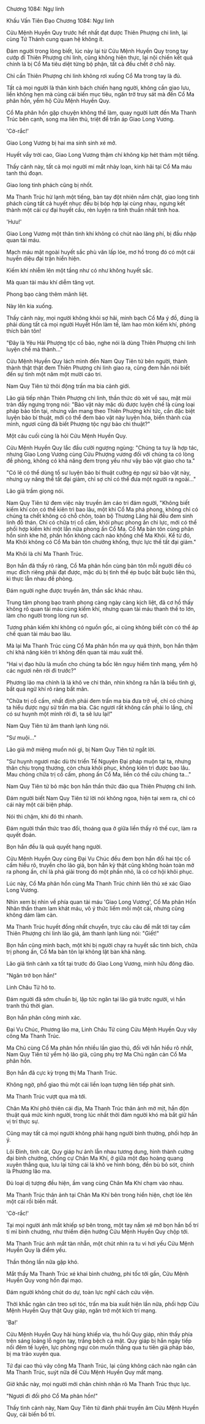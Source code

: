 




Chương 1084: Ngự linh


Khấu Vấn Tiên Đạo Chương 1084: Ngự linh

Cửu Mệnh Huyền Quy trước hết nhất đạt được Thiên Phượng chi linh, lại cùng Tứ Thánh cung quan hệ không ít.

Đám người trong lòng biết, lúc này lại từ Cửu Mệnh Huyền Quy trong tay cướp đi Thiên Phượng chi linh, cũng không hiện thực, lại nội chiến kết quả chính là bị Cổ Ma tiêu diệt từng bộ phận, tất cả đều chết ở chỗ này.

Chỉ cần Thiên Phượng chi linh không rơi xuống Cổ Ma trong tay là đủ.

Tất cả mọi người là thân kinh bách chiến hạng người, không cần giao lưu, liền không hẹn mà cùng cải biến mục tiêu, ngăn trở truy sát mà đến Cổ Ma phân hồn, yểm hộ Cửu Mệnh Huyền Quy.

Cổ Ma phân hồn gặp chuyện không thể làm, quay người lướt đến Ma Thanh Trúc bên cạnh, song ma liên thủ, triệt để trấn áp Giao Long Vương.

'Cờ-rắc!'

Giao Long Vương bị hai ma sinh sinh xé mở.

Huyết vẩy trời cao, Giao Long Vương thậm chí không kịp hét thảm một tiếng.

Thấy cảnh này, tất cả mọi người mí mắt nhảy loạn, kinh hãi tại Cổ Ma máu tanh thủ đoạn.

Giao long tinh phách cũng bị nhốt.

Ma Thanh Trúc hừ lạnh một tiếng, bàn tay đột nhiên nắm chặt, giao long tinh phách cùng tất cả huyết nhục đều bị bóp hợp lại cùng nhau, ngưng kết thành một cái cự đại huyết cầu, rèn luyện ra tinh thuần nhất tinh hoa.

'Hưu!'

Giao Long Vương một thân tinh khí không có chút nào lãng phí, bị đầu nhập quan tài máu.

Mạch máu mặt ngoài huyết sắc phù văn lấp lóe, mơ hồ trong đó có một cái huyền diệu đại trận hiển hiện.

Kiếm khí nhiễm lên một tầng như có như không huyết sắc.

Mà quan tài máu khí diễm tăng vọt.

Phong bạo càng thêm mãnh liệt.

Này lên kia xuống.

Thấy cảnh này, mọi người không khỏi sợ hãi, minh bạch Cổ Ma ý đồ, đúng là phải dùng tất cả mọi người Huyết Hồn làm tế, làm hao mòn kiếm khí, phóng thích bản tôn!

"Đây là Yêu Hải Phượng tộc cổ bảo, nghe nói là dùng Thiên Phượng chi linh luyện chế mà thành..."

Cửu Mệnh Huyền Quy lách mình đến Nam Quy Tiên tử bên người, thành thành thật thật đem Thiên Phượng chi linh giao ra, cũng đem hắn nói biết đến sự tình một năm một mười cáo tri.

Nam Quy Tiên tử thôi động trấn ma bia cảnh giới.

Lão giả tiếp nhận Thiên Phượng chi linh, thần thức dò xét về sau, mặt mũi tràn đầy ngưng trọng nói: "Bảo vật này mặc dù được luyện chế là cùng loại pháp bảo tồn tại, nhưng vẫn mang theo Thiên Phượng khí tức, cần đặc biệt luyện bảo bí thuật, mới có thể đem bảo vật này luyện hóa, biến thành của mình, ngươi cũng đã biết Phượng tộc ngự bảo chi thuật?"

Một câu cuối cùng là hỏi Cửu Mệnh Huyền Quy.

Cửu Mệnh Huyền Quy lắc đầu cười ngượng ngùng: "Chúng ta tuy là hợp tác, nhưng Giao Long Vương cùng Cửu Phượng vương đối với chúng ta có lòng đề phòng, không có khả năng đem trọng yếu như vậy bảo vật giao cho ta."

"Có lẽ có thể dùng tổ sư luyện bảo bí thuật cưỡng ép ngự sử bảo vật này, nhưng uy năng thế tất đại giảm, chỉ sợ chỉ có thể đưa một người ra ngoài..."

Lão giả trầm giọng nói.

Nam Quy Tiên tử đem việc này truyền âm cáo tri đám người, "Không biết kiếm khí còn có thể kiên trì bao lâu, một khi Cổ Ma phá phong, không chỉ có chúng ta chết không có chỗ chôn, toàn bộ Thương Lãng hải đều đem sinh linh đồ thán. Chỉ có chữa trị cổ cấm, khôi phục phong ấn chi lực, mới có thể phối hợp kiếm khí một lần nữa phong ấn Cổ Ma. Cổ Ma bản tôn cùng phân hồn sinh khe hở, phân hồn không cách nào khống chế Ma Khôi. Kể từ đó, Ma Khôi không có Cổ Ma bản tôn chưởng khống, thực lực thế tất đại giảm."

Ma Khôi là chỉ Ma Thanh Trúc.

Bọn hắn đã thấy rõ ràng, Cổ Ma phân hồn cùng bản tôn mỗi người đều có mục đích riêng phải đạt được, mặc dù bị tình thế ép buộc bắt buộc liên thủ, kì thực lẫn nhau đề phòng.

Đám người nghe được truyền âm, thần sắc khác nhau.

Trung tâm phong bạo tranh phong càng ngày càng kịch liệt, đã cơ hồ thấy không rõ quan tài máu cùng kiếm khí, nhưng quan tài máu thanh thế to lớn, làm cho người trong lòng run sợ.

Tương phản kiếm khí không có nguồn gốc, ai cũng không biết còn có thể áp chế quan tài máu bao lâu.

Mà lại Ma Thanh Trúc cùng Cổ Ma phân hồn ma uy quá thịnh, bọn hắn thậm chí khả năng kiên trì không đến quan tài máu xuất thế.

"Hai vị đạo hữu là muốn cho chúng ta bốc lên nguy hiểm tính mạng, yểm hộ các ngươi nên rời đi trước?"

Phương lão ma chính là lá khô ve chi thân, nhìn không ra hắn là biểu tình gì, bất quá ngữ khí rõ ràng bất mãn.

"Chữa trị cổ cấm, nhất định phải đem trấn ma bia đưa trở về, chỉ có chúng ta hiểu được ngự sử trấn ma bia. Các ngươi rất không cần phải lo lắng, chỉ có sư huynh một mình rời đi, ta sẽ lưu lại!"

Nam Quy Tiên tử âm thanh lạnh lùng nói.

"Sư muội..."

Lão giả mở miệng muốn nói gì, bị Nam Quy Tiên tử ngắt lời.

"Sư huynh ngươi mặc dù thi triển Tế Nguyên Đại pháp muộn tại ta, nhưng thân chịu trọng thương, còn chưa khôi phục, không kiên trì được bao lâu. Mau chóng chữa trị cổ cấm, phong ấn Cổ Ma, liền có thể cứu chúng ta..."

Nam Quy Tiên tử bỏ mặc bọn hắn thần thức đảo qua Thiên Phượng chi linh.

Đám người biết Nam Quy Tiên tử lời nói không ngoa, hiện tại xem ra, chỉ có cái này một cái biện pháp.

Nói thì chậm, khi đó thì nhanh.

Đám người thần thức trao đổi, thoáng qua ở giữa liền thấy rõ thế cục, làm ra quyết đoán.

Bọn hắn đều là quả quyết hạng người.

Cửu Mệnh Huyền Quy cùng Đại Vu Chúc đều đem bọn hắn đối hai tộc cổ cấm hiểu rõ, truyền cho lão giả, bọn hắn kỳ thật cũng không hoàn toàn mở ra phong ấn, chỉ là phá giải trong đó một phần nhỏ, là có cơ hội khôi phục.

Lúc này, Cổ Ma phân hồn cùng Ma Thanh Trúc chính liên thủ xé xác Giao Long Vương.

Nhìn xem bị nhìn về phía quan tài máu 'Giao Long Vương', Cổ Ma phân Hồn Nhãn thần tham lam khát máu, vô ý thức liếm môi một cái, nhưng cũng không dám làm càn.

Ma Thanh Trúc huyết đồng nhất chuyển, trực câu câu để mắt tới tay cầm Thiên Phượng chi linh lão giả, âm thanh lạnh lùng nói: "Giết!"

Bọn hắn cũng minh bạch, một khi bị người chạy ra huyết sắc tinh bích, chữa trị phong ấn, Cổ Ma bản tôn lại không lật bàn khả năng.

Lão giả tình cảnh xa tốt tại trước đó Giao Long Vương, minh hữu đông đảo.

"Ngăn trở bọn hắn!"

Linh Châu Tử hô to.

Đám người đã sớm chuẩn bị, lập tức ngăn tại lão giả trước người, vì hắn tranh thủ thời gian.

Bọn hắn phân công minh xác.

Đại Vu Chúc, Phương lão ma, Linh Châu Tử cùng Cửu Mệnh Huyền Quy vây công Ma Thanh Trúc.

Ma Chủ cùng Cổ Ma phân hồn nhiều lần giao thủ, đối với hắn hiểu rõ nhất, Nam Quy Tiên tử yểm hộ lão giả, cũng phụ trợ Ma Chủ ngăn cản Cổ Ma phân hồn.

Bọn hắn đã cực kỳ trọng thị Ma Thanh Trúc.

Không ngờ, phổ giao thủ một cái liền loạn tượng liên tiếp phát sinh.

Ma Thanh Trúc vượt qua mà tới.

Chân Ma Khí phô thiên cái địa, Ma Thanh Trúc thân ảnh mờ mịt, hắn độn thuật quá mức kinh người, trong lúc nhất thời đám người khó mà bắt giữ hắn vị trí thực sự.

Cũng may tất cả mọi người không phải hạng người bình thường, phối hợp ăn ý.

Lôi Đình, tinh cát, Quy giáp hư ảnh lẫn nhau tương dung, hình thành cường đại bình chướng, chống cự Chân Ma Khí, ở giữa một đạo hoàng quang xuyên thẳng qua, lưu lại từng cái lá khô ve hình bóng, đền bù bỏ sót, chính là Phương lão ma.

Đủ loại dị tượng đều hiện, ầm vang cùng Chân Ma Khí chạm vào nhau.

Ma Thanh Trúc thân ảnh tại Chân Ma Khí bên trong hiển hiện, chợt lóe lên một cái rồi biến mất.

'Cờ-rắc!'

Tại mọi người ánh mắt khiếp sợ bên trong, một tay nắm xé mở bọn hắn bố trí tỉ mỉ bình chướng, như thiểm điện hướng Cửu Mệnh Huyền Quy chộp tới.

Ma Thanh Trúc ánh mắt tàn nhẫn, một chút nhìn ra tu vi hơi yếu Cửu Mệnh Huyền Quy là điểm yếu.

Thần thông lần nữa gặp khó.

Mắt thấy Ma Thanh Trúc xé khai bình chướng, phi tốc tới gần, Cửu Mệnh Huyền Quy vong hồn đại mạo.

Đám người không chút do dự, toàn lực nghĩ cách cứu viện.

Thời khắc ngàn cân treo sợi tóc, trấn ma bia xuất hiện lần nữa, phối hợp Cửu Mệnh Huyền Quy thật Quy giáp, ngăn trở một kích trí mạng.

'Ba!'

Cửu Mệnh Huyền Quy hãi hùng khiếp vía, thu hồi Quy giáp, nhìn thấy phía trên sáng loáng lỗ ngón tay, trắng bệch cả mặt. Quy giáp bị hắn ngày tiếp nối đêm tế luyện, lực phòng ngự còn muốn thắng qua tu tiên giả pháp bảo, bị ma trảo xuyên qua.

Tứ đại cao thủ vây công Ma Thanh Trúc, lại cũng không cách nào ngăn cản Ma Thanh Trúc, suýt nữa để Cửu Mệnh Huyền Quy mất mạng.

Giờ khắc này, mọi người mới chân chính nhận rõ Ma Thanh Trúc thực lực.

"Ngươi đi đối phó Cổ Ma phân hồn!"

Thấy tình cảnh này, Nam Quy Tiên tử đành phải truyền âm Cửu Mệnh Huyền Quy, cải biến bố trí.




